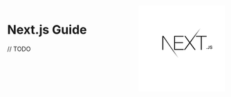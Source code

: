 <img src="https://raw.githubusercontent.com/Gorachevsky/guides/edb5611cec7b899434a78750261f856a21160292/docs/images/next-logo.svg" align="right" width="200" height="200" />

# Next.js Guide

// TODO
